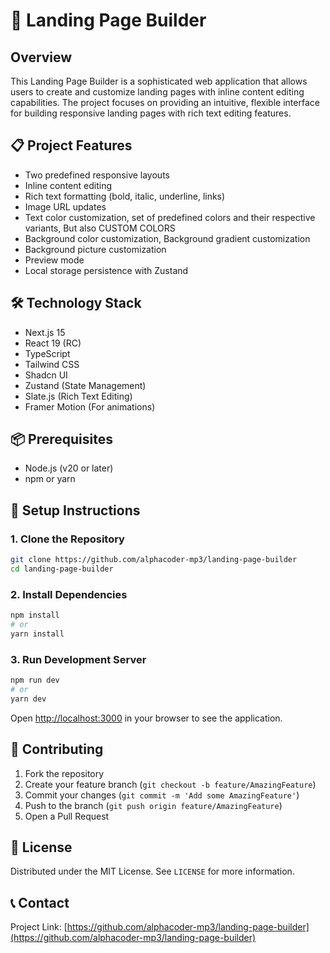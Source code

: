 # 🚀 Landing Page Builder

## Overview

This Landing Page Builder is a sophisticated web application that allows users to create and customize landing pages with inline content editing capabilities. The project focuses on providing an intuitive, flexible interface for building responsive landing pages with rich text editing features.

## 📋 Project Features

- Two predefined responsive layouts
- Inline content editing
- Rich text formatting (bold, italic, underline, links)
- Image URL updates
- Text color customization, set of predefined colors and their respective variants, But also CUSTOM COLORS
- Background color customization, Background gradient customization
- Background picture customization
- Preview mode
- Local storage persistence with Zustand

## 🛠 Technology Stack

- Next.js 15
- React 19 (RC)
- TypeScript
- Tailwind CSS
- Shadcn UI
- Zustand (State Management)
- Slate.js (Rich Text Editing)
- Framer Motion (For animations)

## 📦 Prerequisites

- Node.js (v20 or later)
- npm or yarn

## 🔧 Setup Instructions

### 1. Clone the Repository

```bash
git clone https://github.com/alphacoder-mp3/landing-page-builder
cd landing-page-builder
```

### 2. Install Dependencies

```bash
npm install
# or
yarn install
```

### 3. Run Development Server

```bash
npm run dev
# or
yarn dev
```

Open [http://localhost:3000](http://localhost:3000) in your browser to see the application.

## 🤝 Contributing

1. Fork the repository
2. Create your feature branch (`git checkout -b feature/AmazingFeature`)
3. Commit your changes (`git commit -m 'Add some AmazingFeature'`)
4. Push to the branch (`git push origin feature/AmazingFeature`)
5. Open a Pull Request

## 📄 License

Distributed under the MIT License. See `LICENSE` for more information.

## 📞 Contact

Project Link: [https://github.com/alphacoder-mp3/landing-page-builder](https://github.com/alphacoder-mp3/landing-page-builder)
